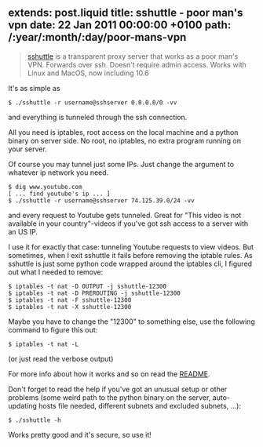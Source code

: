 extends: post.liquid
title: sshuttle - poor man's vpn
date: 22 Jan 2011 00:00:00 +0100
path: /:year/:month/:day/poor-mans-vpn
---


> [sshuttle](https://github.com/apenwarr/sshuttle) is a transparent proxy server that works as a poor man's VPN. Forwards over ssh. Doesn't require admin access. Works with Linux and MacOS, now including 10.6

It's as simple as

    $ ./sshuttle -r username@sshserver 0.0.0.0/0 -vv

and everything is tunneled through the ssh connection.

All you need is iptables, root access on the local machine and a python binary on server side. No root, no iptables, no extra program running on your server.

Of course you may tunnel just some IPs. Just change the argument to whatever ip network you need.

    $ dig www.youtube.com
    [ ... find youtube's ip ... ]
    $ ./sshuttle -r username@sshserver 74.125.39.0/24 -vv

and every request to Youtube gets tunneled. Great for "This video is not available in your country"-videos if you've got ssh access to a server with an US IP.

I use it for exactly that case: tunneling Youtube requests to view videos. But sometimes, when I exit sshuttle it fails before removing the iptable rules.
As sshuttle is just some python code wrapped around the iptables cli, I figured out what I needed to remove:

    $ iptables -t nat -D OUTPUT -j sshuttle-12300
    $ iptables -t nat -D PREROUTING -j sshuttle-12300
    $ iptables -t nat -F sshuttle-12300
    $ iptables -t nat -X sshuttle-12300

Maybe you have to change the "12300" to something else, use the following command to figure this out:

    $ iptables -t nat -L

(or just read the verbose output)

For more info about how it works and so on read the [README](https://github.com/apenwarr/sshuttle/blob/master/README.md).

Don't forget to read the help if you've got an unusual setup or other problems (some weird path to the python binary on the server, auto-updating hosts file needed, different subnets and excluded subnets, ...):

    $ ./sshuttle -h

Works pretty good and it's secure, so use it!
